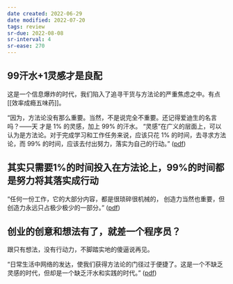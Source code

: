 ```yaml
---
date created: 2022-06-29
date modified: 2022-07-20
tags: review
sr-due: 2022-08-08
sr-interval: 4
sr-ease: 270
---
```


## 99汗水+1灵感才是良配

这是一个信息爆炸的时代，我们陷入了追寻干货与方法论的严重焦虑之中。有点[[效率成瘾五味药]]。

“因为，方法论没有那么重要。当然，不是说完全不重要。还记得爱迪生的名言吗？——天 才是 1% 的灵感，加上 99% 的汗水。 “灵感”在广义的层面上，可以认为是方法论。对于完成学习和工作任务来说，应该只花 1% 的时间，去寻求方法论，而 99% 的时间，应该去付出努力，落实为自己的行动。” ([pdf](zotero://open-pdf/library/items/JHAZM8IQ?page=2&annotation=EA4CNR8L))

## 其实只需要1%的时间投入在方法论上，99%的时间都是努力将其落实成行动

“任何一份工作，它的大部分内容，都是很琐碎很机械的， 创造力当然也重要，但创造力永远只占极少极少的一部分。” ([pdf](zotero://open-pdf/library/items/JHAZM8IQ?page=3&annotation=25ZI45XG))

## 创业的创意和想法有了，就差一个程序员？

跟只有想法，没有行动力，不脚踏实地的傻逼说再见。

“日常生活中网络的发达，使我们获得方法论的门径过于便捷了。这是一个不缺乏灵感的时代，但却是一个缺乏汗水和实践的时代。” ([pdf](zotero://open-pdf/library/items/JHAZM8IQ?page=3&annotation=WY8WLBZ8))

